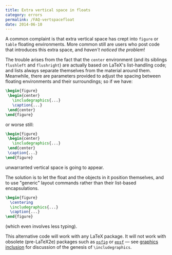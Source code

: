 ```yaml
---
title: Extra vertical space in floats
category: errors
permalink: /FAQ-vertspacefloat
date: 2014-06-10
---
```


A common complaint is that extra vertical space has crept into
`figure` or `table` floating environments.
More common still are users who post code that introduces this extra
space, and _haven't noticed the problem_!

The trouble arises from the fact that the `center`
environment (and its siblings `flushleft` and
`flushright`) are actually based on LaTeX's
list-handling code; and lists always separate themselves from the
material around them.  Meanwhile, there are parameters provided to
adjust the spacing between floating environments and their
surroundings; so if we have:
```latex
\begin{figure}
 \begin{center}
   \includegraphics{...}
   \caption{...}
 \end{center}
\end{figure}
```
or worse still:
```latex
\begin{figure}
 \begin{center}
   \includegraphics{...}
 \end{center}
 \caption{...}
\end{figure}
```
unwarranted vertical space is going to appear.

The solution is to let the float and the objects in it position
themselves, and to use "generic" layout commands rather than their
list-based encapsulations.
```latex
\begin{figure}
  \centering
  \includegraphics{...}
  \caption{...}
\end{figure}
```
(which even involves less typing).

This alternative code will work with any LaTeX package.  It will
not work with obsolete (pre-LaTeX2e) packages such as
[`psfig`](https://ctan.org/pkg/psfig) or [`epsf`](https://ctan.org/pkg/epsf)&nbsp;&mdash; see 
[graphics inclusion](FAQ-impgraph) for discussion of the
genesis of `\includegraphics`.

